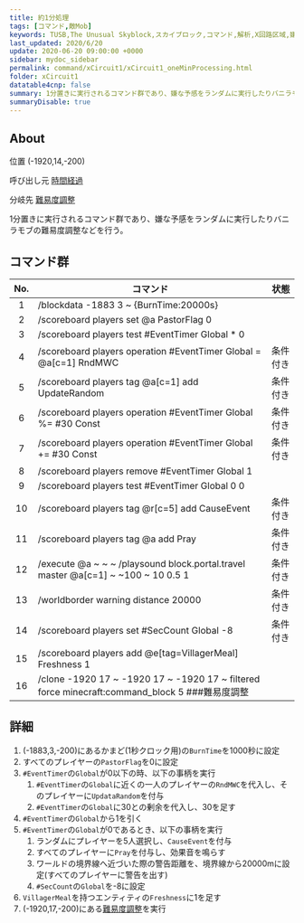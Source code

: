 ```yaml
---
title: 約1分処理
tags: [コマンド,敵Mob]
keywords: TUSB,The Unusual Skyblock,スカイブロック,コマンド,解析,X回路区域,嫌な予感
last_updated: 2020/6/20
update: 2020-06-20 09:00:00 +0000
sidebar: mydoc_sidebar
permalink: command/xCircuit1/xCircuit1_oneMinProcessing.html
folder: xCircuit1
datatable4cnp: false
summary: 1分置きに実行されるコマンド群であり、嫌な予感をランダムに実行したりバニラモブの難易度調整などを行う。
summaryDisable: true
---
```


## About

<span class="tagYellow">位置</span> (-1920,14,-200)

<span class="tagBlack">呼び出し元</span> [時間経過](/command/xCircuit1/xCircuit1_timeElapsed.html)

<span class="tagBlue">分岐先</span> [難易度調整](/command/xCircuit2/xCircuit2_difficultyAdjustment.html)

1分置きに実行されるコマンド群であり、嫌な予感をランダムに実行したりバニラモブの難易度調整などを行う。

## コマンド群

|No.|コマンド|状態|
|:-:|-|-|
|1|/blockdata -1883 3 ~ {BurnTime:20000s}|
|2|/scoreboard players set @a PastorFlag 0|
|3|/scoreboard players test #EventTimer Global * 0|
|4|/scoreboard players operation #EventTimer Global = @a[c=1] RndMWC|条件付き|
|5|/scoreboard players tag @a[c=1] add UpdateRandom|条件付き|
|6|/scoreboard players operation #EventTimer Global %= #30 Const|条件付き|
|7|/scoreboard players operation #EventTimer Global += #30 Const|条件付き|
|8|/scoreboard players remove #EventTimer Global 1|
|9|/scoreboard players test #EventTimer Global 0 0|
|10|/scoreboard players tag @r[c=5] add CauseEvent|条件付き|
|11|/scoreboard players tag @a add Pray|条件付き|
|12|/execute @a ~ ~ ~ /playsound block.portal.travel master @a[c=1] ~ ~100 ~ 10 0.5 1|条件付き|
|13|/worldborder warning distance 20000|条件付き|
|14|/scoreboard players set #SecCount Global -8|条件付き|
|15|/scoreboard players add @e[tag=VillagerMeal] Freshness 1|
|16|/clone -1920 17 ~ -1920 17 ~ -1920 17 ~ filtered force minecraft:command_block 5 ###難易度調整|

## 詳細

1. (-1883,3,-200)にあるかまど(1秒クロック用)の`BurnTime`を1000秒に設定
2. すべてのプレイヤーの`PastorFlag`を0に設定
3. `#EventTimer`の`Global`が0以下の時、以下の事柄を実行
   1. `#EventTimer`の`Global`に近くの一人のプレイヤーの`RndMWC`を代入し、そのプレイヤーに`UpdataRandom`を付与
   2. `#EventTimer`の`Global`に30との剰余を代入し、30を足す
4. `#EventTimer`の`Global`から1を引く
5. `#EventTimer`の`Global`が0であるとき、以下の事柄を実行
   1. ランダムにプレイヤーを5人選択し、`CauseEvent`を付与
   2. すべてのプレイヤーに`Pray`を付与し、効果音を鳴らす
   3. ワールドの境界線へ近づいた際の警告距離を、境界線から20000mに設定(すべてのプレイヤーに警告を出す)
   4. `#SecCount`の`Global`を-8に設定
6. `VillagerMeal`を持つエンティティの`Freshness`に1を足す
7. (-1920,17,-200)にある[難易度調整](/command/xCircuit2/xCircuit2_difficultyAdjustment.html)を実行

